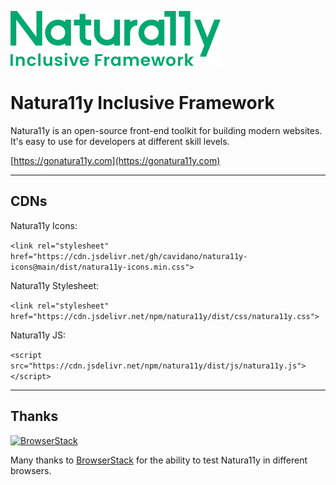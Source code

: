 ![Naturally Inclusive Framework Logo](./naturally-logo.svg)

# Natura11y Inclusive Framework

Natura11y is an open-source front-end toolkit for building modern websites. It's easy to use for developers at different skill levels.

[https://gonatura11y.com](https://gonatura11y.com)

---

## CDNs

Natura11y Icons:

`<link rel="stylesheet" href="https://cdn.jsdelivr.net/gh/cavidano/natura11y-icons@main/dist/natura11y-icons.min.css">`

Natura11y Stylesheet:

`<link rel="stylesheet" href="https://cdn.jsdelivr.net/npm/natura11y/dist/css/natura11y.css">`

Natura11y JS:

`<script src="https://cdn.jsdelivr.net/npm/natura11y/dist/js/natura11y.js"></script>`

---

## Thanks

<a href="https://www.browserstack.com/">
  <img src="https://live.browserstack.com/images/opensource/browserstack-logo.svg" alt="BrowserStack" width="192" height="42">
</a>

Many thanks to [BrowserStack](https://www.browserstack.com/) for the ability to test Natura11y in different browsers.